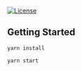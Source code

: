 [![License](https://img.shields.io/github/license/mohitkyadav/react-ts-sass-boilerplate)](http://opensource.org/licenses/MIT)

## Getting Started


```bash
yarn install
```

```bash
yarn start
```
